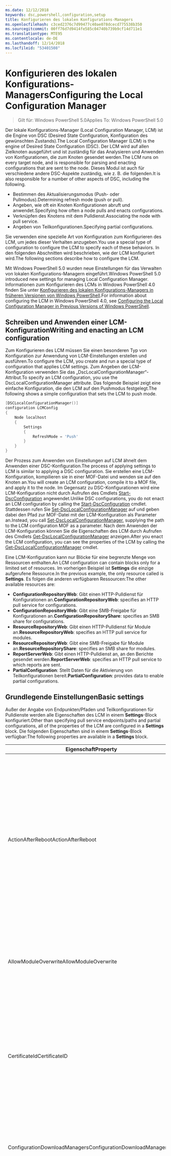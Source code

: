 ```yaml
---
ms.date: 12/12/2018
keywords: dsc,powershell,configuration,setup
title: Konfigurieren des lokalen Konfigurations-Managers
ms.openlocfilehash: c3ced2376c7d99477c40ae078dcecd775538b350
ms.sourcegitcommit: 00ff76d7d9414fe585c04740b739b9cf14d711e1
ms.translationtype: MTE95
ms.contentlocale: de-DE
ms.lasthandoff: 12/14/2018
ms.locfileid: "53401508"
---
```

# <a name="configuring-the-local-configuration-manager"></a><span data-ttu-id="7e8d7-103">Konfigurieren des lokalen Konfigurations-Managers</span><span class="sxs-lookup"><span data-stu-id="7e8d7-103">Configuring the Local Configuration Manager</span></span>

> <span data-ttu-id="7e8d7-104">Gilt für: Windows PowerShell 5.0</span><span class="sxs-lookup"><span data-stu-id="7e8d7-104">Applies To: Windows PowerShell 5.0</span></span>

<span data-ttu-id="7e8d7-105">Der lokale Konfigurations-Manager (Local Configuration Manager, LCM) ist die Engine von DSC (Desired State Configuration, Konfiguration des gewünschten Zustands).</span><span class="sxs-lookup"><span data-stu-id="7e8d7-105">The Local Configuration Manager (LCM) is the engine of Desired State Configuration (DSC).</span></span>
<span data-ttu-id="7e8d7-106">Der LCM wird auf allen Zielknoten ausgeführt und ist zuständig für das Analysieren und Anwenden von Konfigurationen, die zum Knoten gesendet werden.</span><span class="sxs-lookup"><span data-stu-id="7e8d7-106">The LCM runs on every target node, and is responsible for parsing and enacting configurations that are sent to the node.</span></span>
<span data-ttu-id="7e8d7-107">Dieses Modul ist auch für verschiedene andere DSC-Aspekte zuständig, wie z. B. die folgenden.</span><span class="sxs-lookup"><span data-stu-id="7e8d7-107">It is also responsible for a number of other aspects of DSC, including the following.</span></span>

- <span data-ttu-id="7e8d7-108">Bestimmen des Aktualisierungsmodus (Push- oder Pullmodus).</span><span class="sxs-lookup"><span data-stu-id="7e8d7-108">Determining refresh mode (push or pull).</span></span>
- <span data-ttu-id="7e8d7-109">Angeben, wie oft ein Knoten Konfigurationen abruft und anwendet.</span><span class="sxs-lookup"><span data-stu-id="7e8d7-109">Specifying how often a node pulls and enacts configurations.</span></span>
- <span data-ttu-id="7e8d7-110">Verknüpfen des Knotens mit dem Pulldienst.</span><span class="sxs-lookup"><span data-stu-id="7e8d7-110">Associating the node with pull service.</span></span>
- <span data-ttu-id="7e8d7-111">Angeben von Teilkonfigurationen.</span><span class="sxs-lookup"><span data-stu-id="7e8d7-111">Specifying partial configurations.</span></span>

<span data-ttu-id="7e8d7-112">Sie verwenden eine spezielle Art von Konfiguration zum Konfigurieren des LCM, um jedes dieser Verhalten anzugeben.</span><span class="sxs-lookup"><span data-stu-id="7e8d7-112">You use a special type of configuration to configure the LCM to specify each of these behaviors.</span></span>
<span data-ttu-id="7e8d7-113">In den folgenden Abschnitten wird beschrieben, wie der LCM konfiguriert wird.</span><span class="sxs-lookup"><span data-stu-id="7e8d7-113">The following sections describe how to configure the LCM.</span></span>

<span data-ttu-id="7e8d7-114">Mit Windows PowerShell 5.0 wurden neue Einstellungen für das Verwalten von lokalen Konfigurations-Managern eingeführt.</span><span class="sxs-lookup"><span data-stu-id="7e8d7-114">Windows PowerShell 5.0 introduced new settings for managing Local Configuration Manager.</span></span>
<span data-ttu-id="7e8d7-115">Informationen zum Konfigurieren des LCMs in Windows PowerShell 4.0 finden Sie unter [Konfigurieren des lokalen Konfigurations-Managers in früheren Versionen von Windows PowerShell](metaconfig4.md).</span><span class="sxs-lookup"><span data-stu-id="7e8d7-115">For information about configuring the LCM in Windows PowerShell 4.0, see [Configuring the Local Configuration Manager in Previous Versions of Windows PowerShell](metaconfig4.md).</span></span>

## <a name="writing-and-enacting-an-lcm-configuration"></a><span data-ttu-id="7e8d7-116">Schreiben und Anwenden einer LCM-Konfiguration</span><span class="sxs-lookup"><span data-stu-id="7e8d7-116">Writing and enacting an LCM configuration</span></span>

<span data-ttu-id="7e8d7-117">Zum Konfigurieren des LCM müssen Sie einen besonderen Typ von Konfiguration zur Anwendung von LCM-Einstellungen erstellen und ausführen.</span><span class="sxs-lookup"><span data-stu-id="7e8d7-117">To configure the LCM, you create and run a special type of configuration that applies LCM settings.</span></span>
<span data-ttu-id="7e8d7-118">Zum Angeben der LCM-Konfiguration verwenden Sie das „DscLocalConfigurationManager“-Attribut.</span><span class="sxs-lookup"><span data-stu-id="7e8d7-118">To specify an LCM configuration, you use the DscLocalConfigurationManager attribute.</span></span>
<span data-ttu-id="7e8d7-119">Das folgende Beispiel zeigt eine einfache Konfiguration, die den LCM auf den Pushmodus festgelegt.</span><span class="sxs-lookup"><span data-stu-id="7e8d7-119">The following shows a simple configuration that sets the LCM to push mode.</span></span>

```powershell
[DSCLocalConfigurationManager()]
configuration LCMConfig
{
    Node localhost
    {
        Settings
        {
            RefreshMode = 'Push'
        }
    }
}
```

<span data-ttu-id="7e8d7-120">Der Prozess zum Anwenden von Einstellungen auf LCM ähnelt dem Anwenden einer DSC-Konfiguration.</span><span class="sxs-lookup"><span data-stu-id="7e8d7-120">The process of applying settings to LCM is similar to applying a DSC configuration.</span></span>
<span data-ttu-id="7e8d7-121">Sie erstellen eine LCM-Konfiguration, kompilieren sie in einer MOF-Datei und wenden sie auf den Knoten an.</span><span class="sxs-lookup"><span data-stu-id="7e8d7-121">You will create an LCM configuration, compile it to a MOF file, and apply it to the node.</span></span>
<span data-ttu-id="7e8d7-122">Im Gegensatz zu DSC-Konfigurationen wird eine LCM-Konfiguration nicht durch Aufrufen des Cmdlets [Start-DscConfiguration](/powershell/module/psdesiredstateconfiguration/start-dscconfiguration) angewendet.</span><span class="sxs-lookup"><span data-stu-id="7e8d7-122">Unlike DSC configurations, you do not enact an LCM configuration by calling the [Start-DscConfiguration](/powershell/module/psdesiredstateconfiguration/start-dscconfiguration) cmdlet.</span></span>
<span data-ttu-id="7e8d7-123">Stattdessen rufen Sie [Set-DscLocalConfigurationManager](/powershell/module/PSDesiredStateConfiguration/Set-DscLocalConfigurationManager) auf und geben dabei den Pfad zur MOF-Datei mit der LCM-Konfiguration als Parameter an.</span><span class="sxs-lookup"><span data-stu-id="7e8d7-123">Instead, you call [Set-DscLocalConfigurationManager](/powershell/module/PSDesiredStateConfiguration/Set-DscLocalConfigurationManager), supplying the path to the LCM configuration MOF as a parameter.</span></span>
<span data-ttu-id="7e8d7-124">Nach dem Anwenden der LCM-Konfiguration können Sie die Eigenschaften des LCM durch Aufrufen des Cmdlets [Get-DscLocalConfigurationManager](/powershell/module/PSDesiredStateConfiguration/Get-DscLocalConfigurationManager) anzeigen.</span><span class="sxs-lookup"><span data-stu-id="7e8d7-124">After you enact the LCM configuration, you can see the properties of the LCM by calling the [Get-DscLocalConfigurationManager](/powershell/module/PSDesiredStateConfiguration/Get-DscLocalConfigurationManager) cmdlet.</span></span>

<span data-ttu-id="7e8d7-125">Eine LCM-Konfiguration kann nur Blöcke für eine begrenzte Menge von Ressourcen enthalten.</span><span class="sxs-lookup"><span data-stu-id="7e8d7-125">An LCM configuration can contain blocks only for a limited set of resources.</span></span>
<span data-ttu-id="7e8d7-126">Im vorherigen Beispiel ist **Settings** die einzige aufgerufene Ressource.</span><span class="sxs-lookup"><span data-stu-id="7e8d7-126">In the previous example, the only resource called is **Settings**.</span></span>
<span data-ttu-id="7e8d7-127">Es folgen die anderen verfügbaren Ressourcen:</span><span class="sxs-lookup"><span data-stu-id="7e8d7-127">The other available resources are:</span></span>

* <span data-ttu-id="7e8d7-128">**ConfigurationRepositoryWeb**: Gibt einen HTTP-Pulldienst für Konfigurationen an.</span><span class="sxs-lookup"><span data-stu-id="7e8d7-128">**ConfigurationRepositoryWeb**: specifies an HTTP pull service for configurations.</span></span>
* <span data-ttu-id="7e8d7-129">**ConfigurationRepositoryWeb**: Gibt eine SMB-Freigabe für Konfigurationen an.</span><span class="sxs-lookup"><span data-stu-id="7e8d7-129">**ConfigurationRepositoryShare**: specifies an SMB share for configurations.</span></span>
* <span data-ttu-id="7e8d7-130">**ResourceRepositoryWeb**: Gibt einen HTTP-Pulldienst für Module an.</span><span class="sxs-lookup"><span data-stu-id="7e8d7-130">**ResourceRepositoryWeb**: specifies an HTTP pull service for modules.</span></span>
* <span data-ttu-id="7e8d7-131">**ResourceRepositoryWeb**: Gibt eine SMB-Freigabe für Module an.</span><span class="sxs-lookup"><span data-stu-id="7e8d7-131">**ResourceRepositoryShare**: specifies an SMB share for modules.</span></span>
* <span data-ttu-id="7e8d7-132">**ReportServerWeb**: Gibt einen HTTP-Pulldienst an, an den Berichte gesendet werden.</span><span class="sxs-lookup"><span data-stu-id="7e8d7-132">**ReportServerWeb**: specifies an HTTP pull service to which reports are sent.</span></span>
* <span data-ttu-id="7e8d7-133">**PartialConfiguration**: Stellt Daten für die Aktivierung von Teilkonfigurationen bereit.</span><span class="sxs-lookup"><span data-stu-id="7e8d7-133">**PartialConfiguration**: provides data to enable partial configurations.</span></span>

## <a name="basic-settings"></a><span data-ttu-id="7e8d7-134">Grundlegende Einstellungen</span><span class="sxs-lookup"><span data-stu-id="7e8d7-134">Basic settings</span></span>

<span data-ttu-id="7e8d7-135">Außer der Angabe von Endpunkten/Pfaden und Teilkonfigurationen für Pulldienste werden alle Eigenschaften des LCM in einem **Settings**-Block konfiguriert.</span><span class="sxs-lookup"><span data-stu-id="7e8d7-135">Other than specifying pull service endpoints/paths and partial configurations, all of the properties of the LCM are configured in a **Settings** block.</span></span>
<span data-ttu-id="7e8d7-136">Die folgenden Eigenschaften sind in einem **Settings**-Block verfügbar:</span><span class="sxs-lookup"><span data-stu-id="7e8d7-136">The following properties are available in a **Settings** block.</span></span>

|  <span data-ttu-id="7e8d7-137">Eigenschaft</span><span class="sxs-lookup"><span data-stu-id="7e8d7-137">Property</span></span>  |  <span data-ttu-id="7e8d7-138">Type</span><span class="sxs-lookup"><span data-stu-id="7e8d7-138">Type</span></span>  |  <span data-ttu-id="7e8d7-139">Beschreibung</span><span class="sxs-lookup"><span data-stu-id="7e8d7-139">Description</span></span>   |
|----------- |------- |--------------- |
| <span data-ttu-id="7e8d7-140">ActionAfterReboot</span><span class="sxs-lookup"><span data-stu-id="7e8d7-140">ActionAfterReboot</span></span>| <span data-ttu-id="7e8d7-141">string</span><span class="sxs-lookup"><span data-stu-id="7e8d7-141">string</span></span>| <span data-ttu-id="7e8d7-142">Gibt an, was nach einem Neustart während der Anwendung einer Konfiguration passiert.</span><span class="sxs-lookup"><span data-stu-id="7e8d7-142">Specifies what happens after a reboot during the application of a configuration.</span></span> <span data-ttu-id="7e8d7-143">Die möglichen Werte sind __ContinueConfiguration__ und __StopConfiguration__.</span><span class="sxs-lookup"><span data-stu-id="7e8d7-143">The possible values are __"ContinueConfiguration"__ and __"StopConfiguration"__.</span></span> <ul><li> <span data-ttu-id="7e8d7-144">__ContinueConfiguration__: Nach dem Neustart des Computers wird das Anwenden der aktuellen Konfiguration fortgesetzt.</span><span class="sxs-lookup"><span data-stu-id="7e8d7-144">__ContinueConfiguration__: Continue applying the current configuration after machine reboot.</span></span> <span data-ttu-id="7e8d7-145">Dies ist der Standardwert.</span><span class="sxs-lookup"><span data-stu-id="7e8d7-145">This is the default value</span></span></li><li><span data-ttu-id="7e8d7-146">__StopConfiguration__ Beenden Sie die aktuelle Konfiguration nach Neustart des Computers ein.</span><span class="sxs-lookup"><span data-stu-id="7e8d7-146">__StopConfiguration__: Stop the current configuration after machine reboot.</span></span></li></ul>|
| <span data-ttu-id="7e8d7-147">AllowModuleOverwrite</span><span class="sxs-lookup"><span data-stu-id="7e8d7-147">AllowModuleOverwrite</span></span>| <span data-ttu-id="7e8d7-148">bool</span><span class="sxs-lookup"><span data-stu-id="7e8d7-148">bool</span></span>| <span data-ttu-id="7e8d7-149">__$TRUE__, wenn neue vom Pulldienst heruntergeladene Konfigurationen die alten Konfigurationen auf dem Zielknoten überschreiben dürfen.</span><span class="sxs-lookup"><span data-stu-id="7e8d7-149">__$TRUE__ if new configurations downloaded from the pull service are allowed to overwrite the old ones on the target node.</span></span> <span data-ttu-id="7e8d7-150">Andernfalls „$FALSE“.</span><span class="sxs-lookup"><span data-stu-id="7e8d7-150">Otherwise, $FALSE.</span></span>|
| <span data-ttu-id="7e8d7-151">CertificateId</span><span class="sxs-lookup"><span data-stu-id="7e8d7-151">CertificateID</span></span>| <span data-ttu-id="7e8d7-152">string</span><span class="sxs-lookup"><span data-stu-id="7e8d7-152">string</span></span>| <span data-ttu-id="7e8d7-153">Der Fingerabdruck eines Zertifikats zur Sicherung von Anmeldeinformationen, die in einer Konfiguration übergeben werden.</span><span class="sxs-lookup"><span data-stu-id="7e8d7-153">The thumbprint of a certificate used to secure credentials passed in a configuration.</span></span> <span data-ttu-id="7e8d7-154">Weitere Informationen finden Sie unter [Möchten Sie Anmeldeinformationen in Windows PowerShell zum Konfigurieren des gewünschten Zustands schützen?](http://blogs.msdn.com/b/powershell/archive/2014/01/31/want-to-secure-credentials-in-windows-powershell-desired-state-configuration.aspx).</span><span class="sxs-lookup"><span data-stu-id="7e8d7-154">For more information see [Want to secure credentials in Windows PowerShell Desired State Configuration](http://blogs.msdn.com/b/powershell/archive/2014/01/31/want-to-secure-credentials-in-windows-powershell-desired-state-configuration.aspx)?.</span></span> <br> <span data-ttu-id="7e8d7-155">__Hinweis:__ Dies wird bei Verwendung des Azure Automation DSC-Pulldiensts automatisch verwaltet.</span><span class="sxs-lookup"><span data-stu-id="7e8d7-155">__Note:__ this is managed automatically if using Azure Automation DSC pull service.</span></span>|
| <span data-ttu-id="7e8d7-156">ConfigurationDownloadManagers</span><span class="sxs-lookup"><span data-stu-id="7e8d7-156">ConfigurationDownloadManagers</span></span>| <span data-ttu-id="7e8d7-157">CimInstance[]</span><span class="sxs-lookup"><span data-stu-id="7e8d7-157">CimInstance[]</span></span>| <span data-ttu-id="7e8d7-158">Veraltet.</span><span class="sxs-lookup"><span data-stu-id="7e8d7-158">Obsolete.</span></span> <span data-ttu-id="7e8d7-159">Verwenden Sie die Blöcke __ConfigurationRepositoryWeb__ und __ConfigurationRepositoryShare__ zum Definieren von Pulldienstendpunkten für Konfigurationen.</span><span class="sxs-lookup"><span data-stu-id="7e8d7-159">Use __ConfigurationRepositoryWeb__ and __ConfigurationRepositoryShare__ blocks to define configuration pull service endpoints.</span></span>|
| <span data-ttu-id="7e8d7-160">ConfigurationID</span><span class="sxs-lookup"><span data-stu-id="7e8d7-160">ConfigurationID</span></span>| <span data-ttu-id="7e8d7-161">string</span><span class="sxs-lookup"><span data-stu-id="7e8d7-161">string</span></span>| <span data-ttu-id="7e8d7-162">Für die Abwärtskompatibilität mit älteren Pulldienstversionen.</span><span class="sxs-lookup"><span data-stu-id="7e8d7-162">For backwards compatibility with older pull service versions.</span></span> <span data-ttu-id="7e8d7-163">Eine GUID, die die Konfigurationsdatei identifiziert, die von einem Pulldienst abgerufen werden soll.</span><span class="sxs-lookup"><span data-stu-id="7e8d7-163">A GUID that identifies the configuration file to get from a pull service.</span></span> <span data-ttu-id="7e8d7-164">Der Knoten ruft Konfigurationen vom Pulldienst ab, wenn der Name der MOF-Konfigurationsdatei „ConfigurationID.mof“ lautet.</span><span class="sxs-lookup"><span data-stu-id="7e8d7-164">The node will pull configurations on the pull service if the name of the configuration MOF is named ConfigurationID.mof.</span></span><br> <span data-ttu-id="7e8d7-165">__Hinweis:__ Wenn Sie diese Eigenschaft festlegen, kann der Knoten nicht mithilfe von __RegistrationKey__ bei einem Pulldienst registriert werden.</span><span class="sxs-lookup"><span data-stu-id="7e8d7-165">__Note:__ If you set this property, registering the node with a pull service by using __RegistrationKey__ does not work.</span></span> <span data-ttu-id="7e8d7-166">Weitere Informationen finden Sie unter [Einrichten eines Pullclients mit Konfigurationsnamen](../pull-server/pullClientConfigNames.md).</span><span class="sxs-lookup"><span data-stu-id="7e8d7-166">For more information, see [Setting up a pull client with configuration names](../pull-server/pullClientConfigNames.md).</span></span>|
| <span data-ttu-id="7e8d7-167">ConfigurationMode</span><span class="sxs-lookup"><span data-stu-id="7e8d7-167">ConfigurationMode</span></span>| <span data-ttu-id="7e8d7-168">string</span><span class="sxs-lookup"><span data-stu-id="7e8d7-168">string</span></span> | <span data-ttu-id="7e8d7-169">Gibt an, wie der LCM die Konfiguration tatsächlich auf die Zielknoten anwendet.</span><span class="sxs-lookup"><span data-stu-id="7e8d7-169">Specifies how the LCM actually applies the configuration to the target nodes.</span></span> <span data-ttu-id="7e8d7-170">Mögliche Werte sind __ApplyOnly__, __ApplyAndMonitor__ und __ApplyAndAutoCorrect__.</span><span class="sxs-lookup"><span data-stu-id="7e8d7-170">Possible values are __"ApplyOnly"__,__"ApplyAndMonitor"__, and __"ApplyAndAutoCorrect"__.</span></span> <ul><li><span data-ttu-id="7e8d7-171">__ApplyOnly__: DSC wendet die Konfiguration an und führt keine weiteren Schritte aus, es sei denn, eine neue Konfiguration wird per Push auf den Zielknoten übertragen oder per Pull von einem Dienst abgerufen.</span><span class="sxs-lookup"><span data-stu-id="7e8d7-171">__ApplyOnly__: DSC applies the configuration and does nothing further unless a new configuration is pushed to the target node or when a new configuration is pulled from a service.</span></span> <span data-ttu-id="7e8d7-172">Nach der ersten Anwendung einer neuen Konfiguration überprüft DSC nicht auf Abweichungen von einem zuvor konfigurierten Status.</span><span class="sxs-lookup"><span data-stu-id="7e8d7-172">After initial application of a new configuration, DSC does not check for drift from a previously configured state.</span></span> <span data-ttu-id="7e8d7-173">Beachten Sie, dass DSC versucht, die Konfiguration anzuwenden, bis dies erfolgreich passiert ist, bevor __ApplyOnly__ wirksam wird.</span><span class="sxs-lookup"><span data-stu-id="7e8d7-173">Note that DSC will attempt to apply the configuration until it is successful before __ApplyOnly__ takes effect.</span></span> </li><li> <span data-ttu-id="7e8d7-174">__ApplyAndMonitor__: Dies ist der Standardwert.</span><span class="sxs-lookup"><span data-stu-id="7e8d7-174">__ApplyAndMonitor__: This is the default value.</span></span> <span data-ttu-id="7e8d7-175">Der LCM wendet neue Konfigurationen an.</span><span class="sxs-lookup"><span data-stu-id="7e8d7-175">The LCM applies any new configurations.</span></span> <span data-ttu-id="7e8d7-176">Wenn der Zielknoten nach der ersten Anwendung einer neuen Konfiguration vom gewünschten Zustand abweicht, meldet DSC die Abweichung in Protokollen.</span><span class="sxs-lookup"><span data-stu-id="7e8d7-176">After initial application of a new configuration, if the target node drifts from the desired state, DSC reports the discrepancy in logs.</span></span> <span data-ttu-id="7e8d7-177">Beachten Sie, dass DSC versucht, die Konfiguration anzuwenden, bis dies erfolgreich passiert ist, bevor __ApplyAndMonitor__ wirksam wird.</span><span class="sxs-lookup"><span data-stu-id="7e8d7-177">Note that DSC will attempt to apply the configuration until it is successful before __ApplyAndMonitor__ takes effect.</span></span></li><li><span data-ttu-id="7e8d7-178">__ApplyAndAutoCorrect__: DSC wendet alle neuen Konfigurationen an.</span><span class="sxs-lookup"><span data-stu-id="7e8d7-178">__ApplyAndAutoCorrect__: DSC applies any new configurations.</span></span> <span data-ttu-id="7e8d7-179">Wenn der Zielknoten nach der ersten Anwendung einer neuen Konfiguration vom gewünschten Zustand abweicht, meldet DSC die Abweichung in Protokollen und wendet dann die aktuelle Konfiguration an.</span><span class="sxs-lookup"><span data-stu-id="7e8d7-179">After initial application of a new configuration, if the target node drifts from the desired state, DSC reports the discrepancy in logs, and then re-applies the current configuration.</span></span></li></ul>|
| <span data-ttu-id="7e8d7-180">ConfigurationModeFrequencyMins</span><span class="sxs-lookup"><span data-stu-id="7e8d7-180">ConfigurationModeFrequencyMins</span></span>| <span data-ttu-id="7e8d7-181">UInt32</span><span class="sxs-lookup"><span data-stu-id="7e8d7-181">UInt32</span></span>| <span data-ttu-id="7e8d7-182">Gibt (in Minuten) an, wie oft die aktuelle Konfiguration überprüft und angewendet wird.</span><span class="sxs-lookup"><span data-stu-id="7e8d7-182">How often, in minutes, the current configuration is checked and applied.</span></span> <span data-ttu-id="7e8d7-183">Diese Eigenschaft wird ignoriert, wenn die „ConfigurationMode“-Eigenschaft auf „ApplyOnly“ festgelegt ist.</span><span class="sxs-lookup"><span data-stu-id="7e8d7-183">This property is ignored if the ConfigurationMode property is set to ApplyOnly.</span></span> <span data-ttu-id="7e8d7-184">Der Standardwert ist 15.</span><span class="sxs-lookup"><span data-stu-id="7e8d7-184">The default value is 15.</span></span>|
| <span data-ttu-id="7e8d7-185">DebugMode</span><span class="sxs-lookup"><span data-stu-id="7e8d7-185">DebugMode</span></span>| <span data-ttu-id="7e8d7-186">string</span><span class="sxs-lookup"><span data-stu-id="7e8d7-186">string</span></span>| <span data-ttu-id="7e8d7-187">Mögliche Werte sind __None__, __ForceModuleImport__ und __All__.</span><span class="sxs-lookup"><span data-stu-id="7e8d7-187">Possible values are __None__, __ForceModuleImport__, and __All__.</span></span> <ul><li><span data-ttu-id="7e8d7-188">Bei Festlegung auf __None__ werden zwischengespeicherte Ressourcen verwendet.</span><span class="sxs-lookup"><span data-stu-id="7e8d7-188">Set to __None__ to use cached resources.</span></span> <span data-ttu-id="7e8d7-189">Dies ist die Standardeinstellung, die in Produktionsszenarien verwendet werden sollte.</span><span class="sxs-lookup"><span data-stu-id="7e8d7-189">This is the default and should be used in production scenarios.</span></span></li><li><span data-ttu-id="7e8d7-190">Das Festlegen auf __ForceModuleImport__ bewirkt, dass der LCM DSC-Ressourcenmodule erneut lädt, auch wenn sie zuvor bereits geladen und zwischengespeichert wurden.</span><span class="sxs-lookup"><span data-stu-id="7e8d7-190">Setting to __ForceModuleImport__, causes the LCM to reload any DSC resource modules, even if they have been previously loaded and cached.</span></span> <span data-ttu-id="7e8d7-191">Dies beeinträchtigt die Leistung von DSC-Vorgängen, da jedes Modul bei Verwendung neu geladen wird.</span><span class="sxs-lookup"><span data-stu-id="7e8d7-191">This impacts the performance of DSC operations as each module is reloaded on use.</span></span> <span data-ttu-id="7e8d7-192">In der Regel wird dieser Wert beim Debuggen einer Ressource verwendet.</span><span class="sxs-lookup"><span data-stu-id="7e8d7-192">Typically you would use this value while debugging a resource</span></span></li><li><span data-ttu-id="7e8d7-193">In dieser Version ist __All__ identisch mit __ForceModuleImport__.</span><span class="sxs-lookup"><span data-stu-id="7e8d7-193">In this release, __All__ is same as __ForceModuleImport__</span></span></li></ul> |
| <span data-ttu-id="7e8d7-194">RebootNodeIfNeeded</span><span class="sxs-lookup"><span data-stu-id="7e8d7-194">RebootNodeIfNeeded</span></span>| <span data-ttu-id="7e8d7-195">bool</span><span class="sxs-lookup"><span data-stu-id="7e8d7-195">bool</span></span>| <span data-ttu-id="7e8d7-196">Legen Sie diese Einstellung auf __$true__ fest, um den Knoten automatisch neu zu starten, nachdem eine Konfiguration angewendet wurde, die einen Neustart erfordert.</span><span class="sxs-lookup"><span data-stu-id="7e8d7-196">Set this to __$true__ to automatically reboot the node after a configuration that requires reboot is applied.</span></span> <span data-ttu-id="7e8d7-197">Andernfalls müssen Sie den Knoten für jede Konfiguration manuell neu starten, die dies erfordert.</span><span class="sxs-lookup"><span data-stu-id="7e8d7-197">Otherwise, you will have to manually reboot the node for any configuration that requires it.</span></span> <span data-ttu-id="7e8d7-198">Der Standardwert ist __$false__.</span><span class="sxs-lookup"><span data-stu-id="7e8d7-198">The default value is __$false__.</span></span> <span data-ttu-id="7e8d7-199">Um diese Einstellung zu verwenden, wenn eine Neustartbedingung von einer anderen Komponente als von DSC in Kraft gesetzt wird (z.B. Windows Installer), kombinieren Sie diese Einstellung mit dem Modul [xPendingReboot](https://github.com/powershell/xpendingreboot).</span><span class="sxs-lookup"><span data-stu-id="7e8d7-199">To use this setting when a reboot condition is enacted by something other than DSC (such as Windows Installer), combine this setting with the [xPendingReboot](https://github.com/powershell/xpendingreboot) module.</span></span>|
| <span data-ttu-id="7e8d7-200">RefreshMode</span><span class="sxs-lookup"><span data-stu-id="7e8d7-200">RefreshMode</span></span>| <span data-ttu-id="7e8d7-201">string</span><span class="sxs-lookup"><span data-stu-id="7e8d7-201">string</span></span>| <span data-ttu-id="7e8d7-202">Gibt an, wie der LCM Konfigurationen abruft.</span><span class="sxs-lookup"><span data-stu-id="7e8d7-202">Specifies how the LCM gets configurations.</span></span> <span data-ttu-id="7e8d7-203">Die möglichen Werte sind __Disabled__, __Push__ und __Pull__.</span><span class="sxs-lookup"><span data-stu-id="7e8d7-203">The possible values are __"Disabled"__, __"Push"__, and __"Pull"__.</span></span> <ul><li><span data-ttu-id="7e8d7-204">__Disabled__: DSC-Konfigurationen werden für diesen Knoten deaktiviert.</span><span class="sxs-lookup"><span data-stu-id="7e8d7-204">__Disabled__: DSC configurations are disabled for this node.</span></span></li><li> <span data-ttu-id="7e8d7-205">__Push__: Konfigurationen werden gestartet, indem das Cmdlet [Start-DscConfiguration](/powershell/module/psdesiredstateconfiguration/start-dscconfiguration) aufgerufen wird.</span><span class="sxs-lookup"><span data-stu-id="7e8d7-205">__Push__: Configurations are initiated by calling the [Start-DscConfiguration](/powershell/module/psdesiredstateconfiguration/start-dscconfiguration) cmdlet.</span></span> <span data-ttu-id="7e8d7-206">Die Konfiguration wird sofort auf den Knoten angewendet.</span><span class="sxs-lookup"><span data-stu-id="7e8d7-206">The configuration is applied immediately to the node.</span></span> <span data-ttu-id="7e8d7-207">Dies ist der Standardwert.</span><span class="sxs-lookup"><span data-stu-id="7e8d7-207">This is the default value.</span></span></li><li><span data-ttu-id="7e8d7-208">__Pull:__ Der Knoten ist so konfiguriert, dass regelmäßig eine Überprüfung auf Konfigurationen von einem Pulldienst oder SMB-Pfad erfolgt.</span><span class="sxs-lookup"><span data-stu-id="7e8d7-208">__Pull:__ The node is configured to regularly check for configurations from a pull service or SMB path.</span></span> <span data-ttu-id="7e8d7-209">Wenn diese Eigenschaft auf __Pull__ festgelegt ist, müssen Sie in einem __ConfigurationRepositoryWeb__- oder __ConfigurationRepositoryShare__-Block einen HPPT-Pfad (Dienst) oder einen SMB-Pfad (Freigabe) angeben.</span><span class="sxs-lookup"><span data-stu-id="7e8d7-209">If this property is set to __Pull__, you must specify an HTTP (service) or SMB (share) path in a __ConfigurationRepositoryWeb__ or __ConfigurationRepositoryShare__ block.</span></span></li></ul>|
| <span data-ttu-id="7e8d7-210">RefreshFrequencyMins</span><span class="sxs-lookup"><span data-stu-id="7e8d7-210">RefreshFrequencyMins</span></span>| <span data-ttu-id="7e8d7-211">UInt32</span><span class="sxs-lookup"><span data-stu-id="7e8d7-211">Uint32</span></span>| <span data-ttu-id="7e8d7-212">Das Zeitintervall (in Minuten), in dem der LCM einen Pulldienst auf aktualisierte Konfigurationen abfragt.</span><span class="sxs-lookup"><span data-stu-id="7e8d7-212">The time interval, in minutes, at which the LCM checks a pull service to get updated configurations.</span></span> <span data-ttu-id="7e8d7-213">Dieser Wert wird ignoriert, wenn der LCM nicht im Pullmodus konfiguriert ist.</span><span class="sxs-lookup"><span data-stu-id="7e8d7-213">This value is ignored if the LCM is not configured in pull mode.</span></span> <span data-ttu-id="7e8d7-214">Der Standardwert ist 30.</span><span class="sxs-lookup"><span data-stu-id="7e8d7-214">The default value is 30.</span></span>|
| <span data-ttu-id="7e8d7-215">ReportManagers</span><span class="sxs-lookup"><span data-stu-id="7e8d7-215">ReportManagers</span></span>| <span data-ttu-id="7e8d7-216">CimInstance[]</span><span class="sxs-lookup"><span data-stu-id="7e8d7-216">CimInstance[]</span></span>| <span data-ttu-id="7e8d7-217">Veraltet.</span><span class="sxs-lookup"><span data-stu-id="7e8d7-217">Obsolete.</span></span> <span data-ttu-id="7e8d7-218">Verwenden Sie __ReportServerWeb__-Blöcke, um einen Endpunkt zum Senden von Berichtsdaten an einen Pulldienst zu definieren.</span><span class="sxs-lookup"><span data-stu-id="7e8d7-218">Use __ReportServerWeb__ blocks to define an endpoint to send reporting data to a pull service.</span></span>|
| <span data-ttu-id="7e8d7-219">ResourceModuleManagers</span><span class="sxs-lookup"><span data-stu-id="7e8d7-219">ResourceModuleManagers</span></span>| <span data-ttu-id="7e8d7-220">CimInstance[]</span><span class="sxs-lookup"><span data-stu-id="7e8d7-220">CimInstance[]</span></span>| <span data-ttu-id="7e8d7-221">Veraltet.</span><span class="sxs-lookup"><span data-stu-id="7e8d7-221">Obsolete.</span></span> <span data-ttu-id="7e8d7-222">Verwenden Sie die Blöcke __ResourceRepositoryWeb__ und __ResourceRepositoryShare__ zum Definieren von HTTP-Endpunkten bzw. SMB-Pfaden für den Pulldienst.</span><span class="sxs-lookup"><span data-stu-id="7e8d7-222">Use __ResourceRepositoryWeb__ and __ResourceRepositoryShare__ blocks to define pull service HTTP endpoints or SMB paths, respectively.</span></span>|
| <span data-ttu-id="7e8d7-223">PartialConfigurations</span><span class="sxs-lookup"><span data-stu-id="7e8d7-223">PartialConfigurations</span></span>| <span data-ttu-id="7e8d7-224">CimInstance</span><span class="sxs-lookup"><span data-stu-id="7e8d7-224">CimInstance</span></span>| <span data-ttu-id="7e8d7-225">Nicht implementiert.</span><span class="sxs-lookup"><span data-stu-id="7e8d7-225">Not implemented.</span></span> <span data-ttu-id="7e8d7-226">Nicht verwenden.</span><span class="sxs-lookup"><span data-stu-id="7e8d7-226">Do not use.</span></span>|
| <span data-ttu-id="7e8d7-227">StatusRetentionTimeInDays</span><span class="sxs-lookup"><span data-stu-id="7e8d7-227">StatusRetentionTimeInDays</span></span> | <span data-ttu-id="7e8d7-228">UInt32</span><span class="sxs-lookup"><span data-stu-id="7e8d7-228">UInt32</span></span>| <span data-ttu-id="7e8d7-229">Anzahl der Tage, die der LCM den Status der aktuellen Konfiguration beibehält.</span><span class="sxs-lookup"><span data-stu-id="7e8d7-229">The number of days the LCM keeps the status of the current configuration.</span></span>|

## <a name="pull-service"></a><span data-ttu-id="7e8d7-230">Pulldienst</span><span class="sxs-lookup"><span data-stu-id="7e8d7-230">Pull service</span></span>

<span data-ttu-id="7e8d7-231">Die LCM-Konfiguration unterstützt die folgenden Typen von Pulldienstendpunkten:</span><span class="sxs-lookup"><span data-stu-id="7e8d7-231">LCM configuration supports defining the following types of pull service endpoints:</span></span>

- <span data-ttu-id="7e8d7-232">**Konfigurationsserver**: Repository für DSC-Konfigurationen.</span><span class="sxs-lookup"><span data-stu-id="7e8d7-232">**Configuration server**: A repository for DSC configurations.</span></span> <span data-ttu-id="7e8d7-233">Definieren Sie Konfigurationsserver mithilfe der Blöcke **ConfigurationRepositoryWeb** (für webbasierte Server) und **ConfigurationRepositoryShare** (für SMB-basierte Server).</span><span class="sxs-lookup"><span data-stu-id="7e8d7-233">Define configuration servers by using **ConfigurationRepositoryWeb** (for web-based servers) and **ConfigurationRepositoryShare** (for SMB-based servers) blocks.</span></span>
- <span data-ttu-id="7e8d7-234">**Ressourcenserver**: Ein Repository für DSC-Ressourcen, verpackt als PowerShell-Module.</span><span class="sxs-lookup"><span data-stu-id="7e8d7-234">**Resource server**: A repository for DSC resources, packaged as PowerShell modules.</span></span> <span data-ttu-id="7e8d7-235">Definieren Sie Ressourcenserver mithilfe der Blöcke **ResourceRepositoryWeb** (für webbasierte Server) und **ResourceRepositoryShare** (für SMB-basierte Server).</span><span class="sxs-lookup"><span data-stu-id="7e8d7-235">Define resource servers by using **ResourceRepositoryWeb** (for web-based servers) and **ResourceRepositoryShare** (for SMB-based servers) blocks.</span></span>
- <span data-ttu-id="7e8d7-236">**Berichtsserver**: Dienst, an den DSC Berichtsdaten sendet.</span><span class="sxs-lookup"><span data-stu-id="7e8d7-236">**Report server**: A service that DSC sends report data to.</span></span> <span data-ttu-id="7e8d7-237">Definieren Sie Berichtsserver mithilfe von **ReportServerWeb**-Blöcken.</span><span class="sxs-lookup"><span data-stu-id="7e8d7-237">Define report servers by using **ReportServerWeb** blocks.</span></span> <span data-ttu-id="7e8d7-238">Ein Berichtsserver muss ein Webdienst sein.</span><span class="sxs-lookup"><span data-stu-id="7e8d7-238">A report server must be a web service.</span></span>

<span data-ttu-id="7e8d7-239">Weitere Informationen zu Pulldiensten finden Sie unter [Desired State Configuration – Pulldienst](../pull-server/pullServer.md).</span><span class="sxs-lookup"><span data-stu-id="7e8d7-239">For more details on pull service see, [Desired State Configuration Pull Service](../pull-server/pullServer.md).</span></span>

## <a name="configuration-server-blocks"></a><span data-ttu-id="7e8d7-240">Konfigurationsserverblöcke</span><span class="sxs-lookup"><span data-stu-id="7e8d7-240">Configuration server blocks</span></span>

<span data-ttu-id="7e8d7-241">Zum Definieren eines webbasierten Konfigurationsservers erstellen Sie einen **ConfigurationRepositoryWeb**-Block.</span><span class="sxs-lookup"><span data-stu-id="7e8d7-241">To define a web-based configuration server, you create a **ConfigurationRepositoryWeb** block.</span></span>
<span data-ttu-id="7e8d7-242">Ein **ConfigurationRepositoryWeb**-Block definiert die folgenden Eigenschaften.</span><span class="sxs-lookup"><span data-stu-id="7e8d7-242">A **ConfigurationRepositoryWeb** defines the following properties.</span></span>

|<span data-ttu-id="7e8d7-243">Eigenschaft</span><span class="sxs-lookup"><span data-stu-id="7e8d7-243">Property</span></span>|<span data-ttu-id="7e8d7-244">Type</span><span class="sxs-lookup"><span data-stu-id="7e8d7-244">Type</span></span>|<span data-ttu-id="7e8d7-245">Beschreibung</span><span class="sxs-lookup"><span data-stu-id="7e8d7-245">Description</span></span>|
|---|---|---|
|<span data-ttu-id="7e8d7-246">AllowUnsecureConnection</span><span class="sxs-lookup"><span data-stu-id="7e8d7-246">AllowUnsecureConnection</span></span>|<span data-ttu-id="7e8d7-247">bool</span><span class="sxs-lookup"><span data-stu-id="7e8d7-247">bool</span></span>|<span data-ttu-id="7e8d7-248">Legen Sie diese Einstellung auf **$TRUE** fest, um Verbindungen zwischen Knoten und Server ohne Authentifizierung zu erlauben.</span><span class="sxs-lookup"><span data-stu-id="7e8d7-248">Set to **$TRUE** to allow connections from the node to the server without authentication.</span></span> <span data-ttu-id="7e8d7-249">Bei Festlegung auf **$FALSE** ist eine Authentifizierung erforderlich.</span><span class="sxs-lookup"><span data-stu-id="7e8d7-249">Set to **$FALSE** to require authentication.</span></span>|
|<span data-ttu-id="7e8d7-250">CertificateId</span><span class="sxs-lookup"><span data-stu-id="7e8d7-250">CertificateID</span></span>|<span data-ttu-id="7e8d7-251">string</span><span class="sxs-lookup"><span data-stu-id="7e8d7-251">string</span></span>|<span data-ttu-id="7e8d7-252">Der Fingerabdruck eines Zertifikats zur Authentifizierung beim Server.</span><span class="sxs-lookup"><span data-stu-id="7e8d7-252">The thumbprint of a certificate used to authenticate to the server.</span></span>|
|<span data-ttu-id="7e8d7-253">ConfigurationNames</span><span class="sxs-lookup"><span data-stu-id="7e8d7-253">ConfigurationNames</span></span>|<span data-ttu-id="7e8d7-254">String[]</span><span class="sxs-lookup"><span data-stu-id="7e8d7-254">String[]</span></span>|<span data-ttu-id="7e8d7-255">Array der Namen von Konfigurationen, die per Pull vom Zielknoten abgerufen werden.</span><span class="sxs-lookup"><span data-stu-id="7e8d7-255">An array of names of configurations to be pulled by the target node.</span></span> <span data-ttu-id="7e8d7-256">Diese werden nur verwendet, wenn der Knoten über einen **RegistrationKey** beim Pulldienst registriert ist.</span><span class="sxs-lookup"><span data-stu-id="7e8d7-256">These are used only if the node is registered with the pull service by using a **RegistrationKey**.</span></span> <span data-ttu-id="7e8d7-257">Weitere Informationen finden Sie unter [Einrichten eines Pullclients mit Konfigurationsnamen](../pull-server/pullClientConfigNames.md).</span><span class="sxs-lookup"><span data-stu-id="7e8d7-257">For more information, see [Setting up a pull client with configuration names](../pull-server/pullClientConfigNames.md).</span></span>|
|<span data-ttu-id="7e8d7-258">RegistrationKey</span><span class="sxs-lookup"><span data-stu-id="7e8d7-258">RegistrationKey</span></span>|<span data-ttu-id="7e8d7-259">string</span><span class="sxs-lookup"><span data-stu-id="7e8d7-259">string</span></span>|<span data-ttu-id="7e8d7-260">GUID, die den Knoten beim Pulldienst registriert.</span><span class="sxs-lookup"><span data-stu-id="7e8d7-260">A GUID that registers the node with the pull service.</span></span> <span data-ttu-id="7e8d7-261">Weitere Informationen finden Sie unter [Einrichten eines Pullclients mit Konfigurationsnamen](../pull-server/pullClientConfigNames.md).</span><span class="sxs-lookup"><span data-stu-id="7e8d7-261">For more information, see [Setting up a pull client with configuration names](../pull-server/pullClientConfigNames.md).</span></span>|
|<span data-ttu-id="7e8d7-262">ServerURL</span><span class="sxs-lookup"><span data-stu-id="7e8d7-262">ServerURL</span></span>|<span data-ttu-id="7e8d7-263">string</span><span class="sxs-lookup"><span data-stu-id="7e8d7-263">string</span></span>|<span data-ttu-id="7e8d7-264">URL des Konfigurationsdiensts.</span><span class="sxs-lookup"><span data-stu-id="7e8d7-264">The URL of the configuration service.</span></span>|

<span data-ttu-id="7e8d7-265">Ein Beispielskript, das die Konfiguration des Werts „ConfigurationRepositoryWeb“ für lokale Knoten vereinfacht, steht unter [Generieren von DSC-Metakonfigurationen](https://docs.microsoft.com/en-us/azure/automation/automation-dsc-onboarding#generating-dsc-metaconfigurations) zur Verfügung.</span><span class="sxs-lookup"><span data-stu-id="7e8d7-265">An example script to simplify configuring the ConfigurationRepositoryWeb value for on-premises nodes is available - see [Generating DSC metaconfigurations](https://docs.microsoft.com/en-us/azure/automation/automation-dsc-onboarding#generating-dsc-metaconfigurations)</span></span>

<span data-ttu-id="7e8d7-266">Zum Definieren eines SMB-basierten Konfigurationsservers erstellen Sie einen **ConfigurationRepositoryShare**-Block.</span><span class="sxs-lookup"><span data-stu-id="7e8d7-266">To define an SMB-based configuration server, you create a **ConfigurationRepositoryShare** block.</span></span>
<span data-ttu-id="7e8d7-267">Ein **ConfigurationRepositoryShare**-Block definiert die folgenden Eigenschaften.</span><span class="sxs-lookup"><span data-stu-id="7e8d7-267">A **ConfigurationRepositoryShare** defines the following properties.</span></span>

|<span data-ttu-id="7e8d7-268">Eigenschaft</span><span class="sxs-lookup"><span data-stu-id="7e8d7-268">Property</span></span>|<span data-ttu-id="7e8d7-269">Type</span><span class="sxs-lookup"><span data-stu-id="7e8d7-269">Type</span></span>|<span data-ttu-id="7e8d7-270">Beschreibung</span><span class="sxs-lookup"><span data-stu-id="7e8d7-270">Description</span></span>|
|---|---|---|
|<span data-ttu-id="7e8d7-271">Credential</span><span class="sxs-lookup"><span data-stu-id="7e8d7-271">Credential</span></span>|<span data-ttu-id="7e8d7-272">MSFT_Credential</span><span class="sxs-lookup"><span data-stu-id="7e8d7-272">MSFT_Credential</span></span>|<span data-ttu-id="7e8d7-273">Anmeldeinformationen zum Authentifizieren bei der SMB-Freigabe.</span><span class="sxs-lookup"><span data-stu-id="7e8d7-273">The credential used to authenticate to the SMB share.</span></span>|
|<span data-ttu-id="7e8d7-274">SourcePath</span><span class="sxs-lookup"><span data-stu-id="7e8d7-274">SourcePath</span></span>|<span data-ttu-id="7e8d7-275">string</span><span class="sxs-lookup"><span data-stu-id="7e8d7-275">string</span></span>|<span data-ttu-id="7e8d7-276">Pfad der SMB-Freigabe.</span><span class="sxs-lookup"><span data-stu-id="7e8d7-276">The path of the SMB share.</span></span>|

## <a name="resource-server-blocks"></a><span data-ttu-id="7e8d7-277">Ressourcenserverblöcke</span><span class="sxs-lookup"><span data-stu-id="7e8d7-277">Resource server blocks</span></span>

<span data-ttu-id="7e8d7-278">Zum Definieren eines webbasierten Ressourcenservers erstellen Sie einen **ResourceRepositoryWeb**-Block.</span><span class="sxs-lookup"><span data-stu-id="7e8d7-278">To define a web-based resource server, you create a **ResourceRepositoryWeb** block.</span></span>
<span data-ttu-id="7e8d7-279">Ein **ResourceRepositoryWeb**-Block definiert die folgenden Eigenschaften.</span><span class="sxs-lookup"><span data-stu-id="7e8d7-279">A **ResourceRepositoryWeb** defines the following properties.</span></span>

|<span data-ttu-id="7e8d7-280">Eigenschaft</span><span class="sxs-lookup"><span data-stu-id="7e8d7-280">Property</span></span>|<span data-ttu-id="7e8d7-281">Type</span><span class="sxs-lookup"><span data-stu-id="7e8d7-281">Type</span></span>|<span data-ttu-id="7e8d7-282">Beschreibung</span><span class="sxs-lookup"><span data-stu-id="7e8d7-282">Description</span></span>|
|---|---|---|
|<span data-ttu-id="7e8d7-283">AllowUnsecureConnection</span><span class="sxs-lookup"><span data-stu-id="7e8d7-283">AllowUnsecureConnection</span></span>|<span data-ttu-id="7e8d7-284">bool</span><span class="sxs-lookup"><span data-stu-id="7e8d7-284">bool</span></span>|<span data-ttu-id="7e8d7-285">Legen Sie diese Einstellung auf **$TRUE** fest, um Verbindungen zwischen Knoten und Server ohne Authentifizierung zu erlauben.</span><span class="sxs-lookup"><span data-stu-id="7e8d7-285">Set to **$TRUE** to allow connections from the node to the server without authentication.</span></span> <span data-ttu-id="7e8d7-286">Bei Festlegung auf **$FALSE** ist eine Authentifizierung erforderlich.</span><span class="sxs-lookup"><span data-stu-id="7e8d7-286">Set to **$FALSE** to require authentication.</span></span>|
|<span data-ttu-id="7e8d7-287">CertificateId</span><span class="sxs-lookup"><span data-stu-id="7e8d7-287">CertificateID</span></span>|<span data-ttu-id="7e8d7-288">string</span><span class="sxs-lookup"><span data-stu-id="7e8d7-288">string</span></span>|<span data-ttu-id="7e8d7-289">Der Fingerabdruck eines Zertifikats zur Authentifizierung beim Server.</span><span class="sxs-lookup"><span data-stu-id="7e8d7-289">The thumbprint of a certificate used to authenticate to the server.</span></span>|
|<span data-ttu-id="7e8d7-290">RegistrationKey</span><span class="sxs-lookup"><span data-stu-id="7e8d7-290">RegistrationKey</span></span>|<span data-ttu-id="7e8d7-291">string</span><span class="sxs-lookup"><span data-stu-id="7e8d7-291">string</span></span>|<span data-ttu-id="7e8d7-292">GUID, die den Knoten beim Pulldienst identifiziert.</span><span class="sxs-lookup"><span data-stu-id="7e8d7-292">A GUID that identifies the node to the pull service.</span></span>|
|<span data-ttu-id="7e8d7-293">ServerURL</span><span class="sxs-lookup"><span data-stu-id="7e8d7-293">ServerURL</span></span>|<span data-ttu-id="7e8d7-294">string</span><span class="sxs-lookup"><span data-stu-id="7e8d7-294">string</span></span>|<span data-ttu-id="7e8d7-295">URL des Konfigurationsservers.</span><span class="sxs-lookup"><span data-stu-id="7e8d7-295">The URL of the configuration server.</span></span>|

<span data-ttu-id="7e8d7-296">Ein Beispielskript, das die Konfiguration des Werts „ResourceRepositoryWeb“ für lokale Knoten vereinfacht, steht unter [Generieren von DSC-Metakonfigurationen](https://docs.microsoft.com/en-us/azure/automation/automation-dsc-onboarding#generating-dsc-metaconfigurations) zur Verfügung.</span><span class="sxs-lookup"><span data-stu-id="7e8d7-296">An example script to simplify configuring the ResourceRepositoryWeb value for on-premises nodes is available - see [Generating DSC metaconfigurations](https://docs.microsoft.com/en-us/azure/automation/automation-dsc-onboarding#generating-dsc-metaconfigurations)</span></span>

<span data-ttu-id="7e8d7-297">Zum Definieren eines SMB-basierten Ressourcenservers erstellen Sie einen **ResourceRepositoryShare**-Block.</span><span class="sxs-lookup"><span data-stu-id="7e8d7-297">To define an SMB-based resource server, you create a **ResourceRepositoryShare** block.</span></span>
<span data-ttu-id="7e8d7-298">Ein **ResourceRepositoryShare**-Block definiert die folgenden Eigenschaften.</span><span class="sxs-lookup"><span data-stu-id="7e8d7-298">**ResourceRepositoryShare** defines the following properties.</span></span>

|<span data-ttu-id="7e8d7-299">Eigenschaft</span><span class="sxs-lookup"><span data-stu-id="7e8d7-299">Property</span></span>|<span data-ttu-id="7e8d7-300">Type</span><span class="sxs-lookup"><span data-stu-id="7e8d7-300">Type</span></span>|<span data-ttu-id="7e8d7-301">Beschreibung</span><span class="sxs-lookup"><span data-stu-id="7e8d7-301">Description</span></span>|
|---|---|---|
|<span data-ttu-id="7e8d7-302">Credential</span><span class="sxs-lookup"><span data-stu-id="7e8d7-302">Credential</span></span>|<span data-ttu-id="7e8d7-303">MSFT_Credential</span><span class="sxs-lookup"><span data-stu-id="7e8d7-303">MSFT_Credential</span></span>|<span data-ttu-id="7e8d7-304">Anmeldeinformationen zum Authentifizieren bei der SMB-Freigabe.</span><span class="sxs-lookup"><span data-stu-id="7e8d7-304">The credential used to authenticate to the SMB share.</span></span> <span data-ttu-id="7e8d7-305">Ein Beispiel für die Weitergabe von Anmeldeinformationen finden Sie unter [Einrichten eines DSC-SMB-Pullservers](../pull-server/pullServerSMB.md).</span><span class="sxs-lookup"><span data-stu-id="7e8d7-305">For an example of passing credentials, see [Setting up a DSC SMB pull server](../pull-server/pullServerSMB.md)</span></span>|
|<span data-ttu-id="7e8d7-306">SourcePath</span><span class="sxs-lookup"><span data-stu-id="7e8d7-306">SourcePath</span></span>|<span data-ttu-id="7e8d7-307">string</span><span class="sxs-lookup"><span data-stu-id="7e8d7-307">string</span></span>|<span data-ttu-id="7e8d7-308">Pfad der SMB-Freigabe.</span><span class="sxs-lookup"><span data-stu-id="7e8d7-308">The path of the SMB share.</span></span>|

## <a name="report-server-blocks"></a><span data-ttu-id="7e8d7-309">Berichtsserverblöcke</span><span class="sxs-lookup"><span data-stu-id="7e8d7-309">Report server blocks</span></span>

<span data-ttu-id="7e8d7-310">Zum Definieren eines Berichtsservers erstellen Sie einen **ReportServerWeb**-Block.</span><span class="sxs-lookup"><span data-stu-id="7e8d7-310">To define a report server, you create a **ReportServerWeb** block.</span></span>
<span data-ttu-id="7e8d7-311">Die Berichtsserverrolle ist nicht kompatibel mit dem SMB-basierten Pulldienst.</span><span class="sxs-lookup"><span data-stu-id="7e8d7-311">The report server role is not compatible with SMB based pull service.</span></span>
<span data-ttu-id="7e8d7-312">Ein **ReportServerWeb**-Block definiert die folgenden Eigenschaften.</span><span class="sxs-lookup"><span data-stu-id="7e8d7-312">**ReportServerWeb** defines the following properties.</span></span>

|<span data-ttu-id="7e8d7-313">Eigenschaft</span><span class="sxs-lookup"><span data-stu-id="7e8d7-313">Property</span></span>|<span data-ttu-id="7e8d7-314">Type</span><span class="sxs-lookup"><span data-stu-id="7e8d7-314">Type</span></span>|<span data-ttu-id="7e8d7-315">Beschreibung</span><span class="sxs-lookup"><span data-stu-id="7e8d7-315">Description</span></span>|
|---|---|---|
|<span data-ttu-id="7e8d7-316">AllowUnsecureConnection</span><span class="sxs-lookup"><span data-stu-id="7e8d7-316">AllowUnsecureConnection</span></span>|<span data-ttu-id="7e8d7-317">bool</span><span class="sxs-lookup"><span data-stu-id="7e8d7-317">bool</span></span>|<span data-ttu-id="7e8d7-318">Legen Sie diese Einstellung auf **$TRUE** fest, um Verbindungen zwischen Knoten und Server ohne Authentifizierung zu erlauben.</span><span class="sxs-lookup"><span data-stu-id="7e8d7-318">Set to **$TRUE** to allow connections from the node to the server without authentication.</span></span> <span data-ttu-id="7e8d7-319">Bei Festlegung auf **$FALSE** ist eine Authentifizierung erforderlich.</span><span class="sxs-lookup"><span data-stu-id="7e8d7-319">Set to **$FALSE** to require authentication.</span></span>|
|<span data-ttu-id="7e8d7-320">CertificateId</span><span class="sxs-lookup"><span data-stu-id="7e8d7-320">CertificateID</span></span>|<span data-ttu-id="7e8d7-321">string</span><span class="sxs-lookup"><span data-stu-id="7e8d7-321">string</span></span>|<span data-ttu-id="7e8d7-322">Der Fingerabdruck eines Zertifikats zur Authentifizierung beim Server.</span><span class="sxs-lookup"><span data-stu-id="7e8d7-322">The thumbprint of a certificate used to authenticate to the server.</span></span>|
|<span data-ttu-id="7e8d7-323">RegistrationKey</span><span class="sxs-lookup"><span data-stu-id="7e8d7-323">RegistrationKey</span></span>|<span data-ttu-id="7e8d7-324">string</span><span class="sxs-lookup"><span data-stu-id="7e8d7-324">string</span></span>|<span data-ttu-id="7e8d7-325">GUID, die den Knoten beim Pulldienst identifiziert.</span><span class="sxs-lookup"><span data-stu-id="7e8d7-325">A GUID that identifies the node to the pull service.</span></span>|
|<span data-ttu-id="7e8d7-326">ServerURL</span><span class="sxs-lookup"><span data-stu-id="7e8d7-326">ServerURL</span></span>|<span data-ttu-id="7e8d7-327">string</span><span class="sxs-lookup"><span data-stu-id="7e8d7-327">string</span></span>|<span data-ttu-id="7e8d7-328">URL des Konfigurationsservers.</span><span class="sxs-lookup"><span data-stu-id="7e8d7-328">The URL of the configuration server.</span></span>|

<span data-ttu-id="7e8d7-329">Ein Beispielskript, das die Konfiguration des Werts „ReportServerWeb“ für lokale Knoten vereinfacht, steht unter [Generieren von DSC-Metakonfigurationen](https://docs.microsoft.com/en-us/azure/automation/automation-dsc-onboarding#generating-dsc-metaconfigurations) zur Verfügung.</span><span class="sxs-lookup"><span data-stu-id="7e8d7-329">An example script to simplify configuring the ReportServerWeb value for on-premises nodes is available - see [Generating DSC metaconfigurations](https://docs.microsoft.com/en-us/azure/automation/automation-dsc-onboarding#generating-dsc-metaconfigurations)</span></span>

## <a name="partial-configurations"></a><span data-ttu-id="7e8d7-330">Teilkonfigurationen</span><span class="sxs-lookup"><span data-stu-id="7e8d7-330">Partial configurations</span></span>

<span data-ttu-id="7e8d7-331">Zum Definieren von Teilkonfigurationen erstellen Sie einen **PartialConfiguration**-Block.</span><span class="sxs-lookup"><span data-stu-id="7e8d7-331">To define a partial configuration, you create a **PartialConfiguration** block.</span></span>
<span data-ttu-id="7e8d7-332">Weitere Informationen zu Teilkonfigurationen finden Sie unter [DSC-Teilkonfigurationen](../pull-server/partialConfigs.md).</span><span class="sxs-lookup"><span data-stu-id="7e8d7-332">For more information about partial configurations, see [DSC Partial configurations](../pull-server/partialConfigs.md).</span></span>
<span data-ttu-id="7e8d7-333">Ein **PartialConfiguration**-Block definiert die folgenden Eigenschaften.</span><span class="sxs-lookup"><span data-stu-id="7e8d7-333">**PartialConfiguration** defines the following properties.</span></span>

|<span data-ttu-id="7e8d7-334">Eigenschaft</span><span class="sxs-lookup"><span data-stu-id="7e8d7-334">Property</span></span>|<span data-ttu-id="7e8d7-335">Type</span><span class="sxs-lookup"><span data-stu-id="7e8d7-335">Type</span></span>|<span data-ttu-id="7e8d7-336">Beschreibung</span><span class="sxs-lookup"><span data-stu-id="7e8d7-336">Description</span></span>|
|---|---|---|
|<span data-ttu-id="7e8d7-337">ConfigurationSource</span><span class="sxs-lookup"><span data-stu-id="7e8d7-337">ConfigurationSource</span></span>|<span data-ttu-id="7e8d7-338">string[]</span><span class="sxs-lookup"><span data-stu-id="7e8d7-338">string[]</span></span>|<span data-ttu-id="7e8d7-339">Ein Array mit Namen von Konfigurationsservern, die zuvor in den Blöcken **ConfigurationRepositoryWeb** und **ConfigurationRepositoryShare** definiert wurden, aus denen die Teilkonfiguration per Pull abgerufen wird.</span><span class="sxs-lookup"><span data-stu-id="7e8d7-339">An array of names of configuration servers, previously defined in **ConfigurationRepositoryWeb** and **ConfigurationRepositoryShare** blocks, where the partial configuration is pulled from.</span></span>|
|<span data-ttu-id="7e8d7-340">DependsOn</span><span class="sxs-lookup"><span data-stu-id="7e8d7-340">DependsOn</span></span>|<span data-ttu-id="7e8d7-341">string{}</span><span class="sxs-lookup"><span data-stu-id="7e8d7-341">string{}</span></span>|<span data-ttu-id="7e8d7-342">Eine Liste der Namen anderer Konfigurationen, die abgeschlossen sein müssen, bevor diese Teilkonfiguration angewendet wird.</span><span class="sxs-lookup"><span data-stu-id="7e8d7-342">A list of names of other configurations that must be completed before this partial configuration is applied.</span></span>|
|<span data-ttu-id="7e8d7-343">Beschreibung</span><span class="sxs-lookup"><span data-stu-id="7e8d7-343">Description</span></span>|<span data-ttu-id="7e8d7-344">string</span><span class="sxs-lookup"><span data-stu-id="7e8d7-344">string</span></span>|<span data-ttu-id="7e8d7-345">Text zum Beschreiben der Teilkonfiguration.</span><span class="sxs-lookup"><span data-stu-id="7e8d7-345">Text used to describe the partial configuration.</span></span>|
|<span data-ttu-id="7e8d7-346">ExclusiveResources</span><span class="sxs-lookup"><span data-stu-id="7e8d7-346">ExclusiveResources</span></span>|<span data-ttu-id="7e8d7-347">string[]</span><span class="sxs-lookup"><span data-stu-id="7e8d7-347">string[]</span></span>|<span data-ttu-id="7e8d7-348">Array von Ressourcen, die ausschließlich für diese Teilkonfiguration gelten.</span><span class="sxs-lookup"><span data-stu-id="7e8d7-348">An array of resources exclusive to this partial configuration.</span></span>|
|<span data-ttu-id="7e8d7-349">RefreshMode</span><span class="sxs-lookup"><span data-stu-id="7e8d7-349">RefreshMode</span></span>|<span data-ttu-id="7e8d7-350">string</span><span class="sxs-lookup"><span data-stu-id="7e8d7-350">string</span></span>|<span data-ttu-id="7e8d7-351">Gibt an, wie der LCM diese Teilkonfiguration abruft.</span><span class="sxs-lookup"><span data-stu-id="7e8d7-351">Specifies how the LCM gets this partial configuration.</span></span> <span data-ttu-id="7e8d7-352">Die möglichen Werte sind __Disabled__, __Push__ und __Pull__.</span><span class="sxs-lookup"><span data-stu-id="7e8d7-352">The possible values are __"Disabled"__, __"Push"__, and __"Pull"__.</span></span> <ul><li><span data-ttu-id="7e8d7-353">__Deaktiviert__: Diese Teilkonfiguration ist deaktiviert.</span><span class="sxs-lookup"><span data-stu-id="7e8d7-353">__Disabled__: This partial configuration is disabled.</span></span></li><li> <span data-ttu-id="7e8d7-354">__Push__: Die Teilkonfiguration wird per Push auf den Knoten übertragen, indem das Cmdlet [Publish-DscConfiguration](/powershell/module/PSDesiredStateConfiguration/Publish-DscConfiguration) aufgerufen wird.</span><span class="sxs-lookup"><span data-stu-id="7e8d7-354">__Push__: The partial configuration is pushed to the node by calling the [Publish-DscConfiguration](/powershell/module/PSDesiredStateConfiguration/Publish-DscConfiguration) cmdlet.</span></span> <span data-ttu-id="7e8d7-355">Nachdem alle Teilkonfigurationen für den Knoten von einem Dienst per Push oder Pull abgerufen wurden, kann die Konfiguration durch Aufrufen von `Start-DscConfiguration –UseExisting` gestartet werden.</span><span class="sxs-lookup"><span data-stu-id="7e8d7-355">After all partial configurations for the node are either pushed or pulled from a service, the configuration can be started by calling `Start-DscConfiguration –UseExisting`.</span></span> <span data-ttu-id="7e8d7-356">Dies ist der Standardwert.</span><span class="sxs-lookup"><span data-stu-id="7e8d7-356">This is the default value.</span></span></li><li><span data-ttu-id="7e8d7-357">__Pull:__ Der Knoten ist so konfiguriert, dass regelmäßig eine Überprüfung auf Teilkonfigurationen von einem Pulldienst erfolgt.</span><span class="sxs-lookup"><span data-stu-id="7e8d7-357">__Pull:__ The node is configured to regularly check for partial configuration from a pull service.</span></span> <span data-ttu-id="7e8d7-358">Wenn diese Eigenschaft auf __Pull__ festgelegt ist, müssen Sie einen Pulldienst in der __ConfigurationSource__-Eigenschaft festlegen.</span><span class="sxs-lookup"><span data-stu-id="7e8d7-358">If this property is set to __Pull__, you must specify a pull service in a __ConfigurationSource__ property.</span></span> <span data-ttu-id="7e8d7-359">Weitere Informationen zum Azure Automation-Pulldienst finden Sie unter [Azure Automation DSC – Übersicht](https://docs.microsoft.com/en-us/azure/automation/automation-dsc-overview).</span><span class="sxs-lookup"><span data-stu-id="7e8d7-359">For more information about Azure Automation pull service, see [Azure Automation DSC Overview](https://docs.microsoft.com/en-us/azure/automation/automation-dsc-overview).</span></span></li></ul>|
|<span data-ttu-id="7e8d7-360">ResourceModuleSource</span><span class="sxs-lookup"><span data-stu-id="7e8d7-360">ResourceModuleSource</span></span>|<span data-ttu-id="7e8d7-361">string[]</span><span class="sxs-lookup"><span data-stu-id="7e8d7-361">string[]</span></span>|<span data-ttu-id="7e8d7-362">Array der Namen von Ressourcenservern, von denen erforderliche Ressourcen für diese Teilkonfiguration heruntergeladen werden.</span><span class="sxs-lookup"><span data-stu-id="7e8d7-362">An array of the names of resource servers from which to download required resources for this partial configuration.</span></span> <span data-ttu-id="7e8d7-363">Diese Namen müssen auf Dienstendpunkte verweisen, die zuvor in den Blöcken **ResourceRepositoryWeb** und **ResourceRepositoryShare** definiert wurden.</span><span class="sxs-lookup"><span data-stu-id="7e8d7-363">These names must refer to service endpoints previously defined in **ResourceRepositoryWeb** and **ResourceRepositoryShare** blocks.</span></span>|

<span data-ttu-id="7e8d7-364">__Hinweis:__ Teilkonfigurationen werden in Azure Automation DSC unterstützt, es kann jedoch nur eine Konfiguration aus jedem Automation-Konto pro Knoten abgerufen werden.</span><span class="sxs-lookup"><span data-stu-id="7e8d7-364">__Note:__ partial configurations are supported with Azure Automation DSC, but only one configuration can be pulled from each automation account per node.</span></span>

## <a name="see-also"></a><span data-ttu-id="7e8d7-365">Weitere Informationen</span><span class="sxs-lookup"><span data-stu-id="7e8d7-365">See Also</span></span>

### <a name="concepts"></a><span data-ttu-id="7e8d7-366">Konzepte</span><span class="sxs-lookup"><span data-stu-id="7e8d7-366">Concepts</span></span>
[<span data-ttu-id="7e8d7-367">Windows PowerShell DSC – Übersicht</span><span class="sxs-lookup"><span data-stu-id="7e8d7-367">Desired State Configuration Overview</span></span>](../overview/overview.md)

[<span data-ttu-id="7e8d7-368">Erste Schritte mit Azure Automation DSC</span><span class="sxs-lookup"><span data-stu-id="7e8d7-368">Getting started with Azure Automation DSC</span></span>](https://docs.microsoft.com/en-us/azure/automation/automation-dsc-getting-started)

### <a name="other-resources"></a><span data-ttu-id="7e8d7-369">Weitere Ressourcen</span><span class="sxs-lookup"><span data-stu-id="7e8d7-369">Other Resources</span></span>

[<span data-ttu-id="7e8d7-370">Set-DscLocalConfigurationManager</span><span class="sxs-lookup"><span data-stu-id="7e8d7-370">Set-DscLocalConfigurationManager</span></span>](/powershell/module/PSDesiredStateConfiguration/Set-DscLocalConfigurationManager)

[<span data-ttu-id="7e8d7-371">Einrichten eines Pullclients mit Konfigurationsnamen</span><span class="sxs-lookup"><span data-stu-id="7e8d7-371">Setting up a pull client with configuration names</span></span>](../pull-server/pullClientConfigNames.md)
